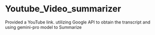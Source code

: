 # Youtube_Video_summarizer
Provided a YouTube link. utilizing Google API to obtain the transcript and using gemini-pro model to Summarize
